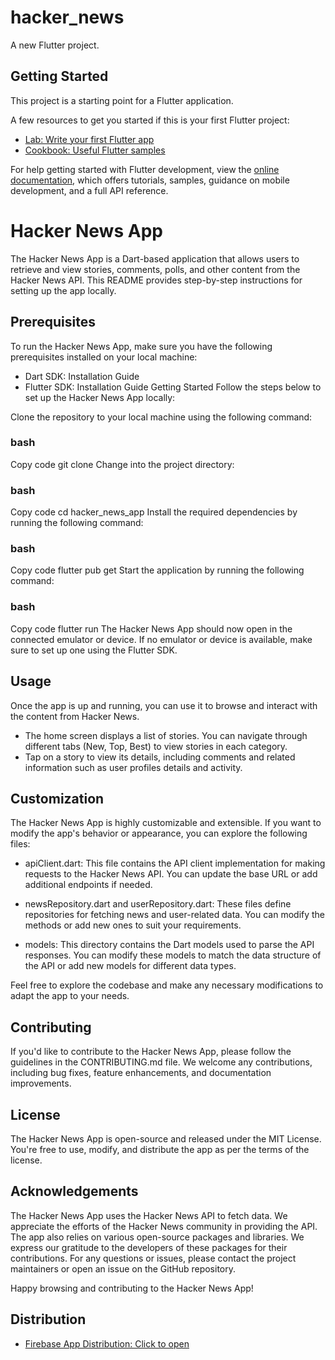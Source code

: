 # hacker_news

A new Flutter project.

## Getting Started

This project is a starting point for a Flutter application.

A few resources to get you started if this is your first Flutter project:

- [Lab: Write your first Flutter app](https://docs.flutter.dev/get-started/codelab)
- [Cookbook: Useful Flutter samples](https://docs.flutter.dev/cookbook)

For help getting started with Flutter development, view the
[online documentation](https://docs.flutter.dev/), which offers tutorials,
samples, guidance on mobile development, and a full API reference.

# Hacker News App

The Hacker News App is a Dart-based application that allows users to retrieve and view stories, comments, polls, and other content from the Hacker News API. This README provides step-by-step instructions for setting up the app locally.

## Prerequisites

To run the Hacker News App, make sure you have the following prerequisites installed on your local machine:

- Dart SDK: Installation Guide
- Flutter SDK: Installation Guide
Getting Started
Follow the steps below to set up the Hacker News App locally:

Clone the repository to your local machine using the following command:

### bash

Copy code
git clone <repository-url>
Change into the project directory:

### bash

Copy code
cd hacker_news_app
Install the required dependencies by running the following command:

### bash

Copy code
flutter pub get
Start the application by running the following command:

### bash

Copy code
flutter run
The Hacker News App should now open in the connected emulator or device. If no emulator or device is available, make sure to set up one using the Flutter SDK.

## Usage

Once the app is up and running, you can use it to browse and interact with the content from Hacker News.

- The home screen displays a list of stories. You can navigate through different tabs (New, Top, Best) to view stories in each category.
- Tap on a story to view its details, including comments and related information such as user profiles details and activity.

## Customization

The Hacker News App is highly customizable and extensible. If you want to modify the app's behavior or appearance, you can explore the following files:

- apiClient.dart: This file contains the API client implementation for making requests to the Hacker News API. You can update the base URL or add additional endpoints if needed.

- newsRepository.dart and userRepository.dart: These files define repositories for fetching news and user-related data. You can modify the methods or add new ones to suit your requirements.

- models: This directory contains the Dart models used to parse the API responses. You can modify these models to match the data structure of the API or add new models for different data types.

Feel free to explore the codebase and make any necessary modifications to adapt the app to your needs.

## Contributing

If you'd like to contribute to the Hacker News App, please follow the guidelines in the CONTRIBUTING.md file. We welcome any contributions, including bug fixes, feature enhancements, and documentation improvements.

## License

The Hacker News App is open-source and released under the MIT License. You're free to use, modify, and distribute the app as per the terms of the license.

## Acknowledgements

The Hacker News App uses the Hacker News API to fetch data. We appreciate the efforts of the Hacker News community in providing the API.
The app also relies on various open-source packages and libraries. We express our gratitude to the developers of these packages for their contributions.
For any questions or issues, please contact the project maintainers or open an issue on the GitHub repository.

Happy browsing and contributing to the Hacker News App!

## Distribution

- [Firebase App Distribution: Click to open](https://appdistribution.firebase.dev/i/af28c1e36902e822)
